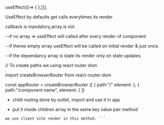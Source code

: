 
useEffect(()=> {
},[]);

UseEffect by defaults get calls everytimes its render 

callback is mandatory,array is not.

--if no array => useEffect will called after every render of component 

--if theres empty array useEffect will be called on initial render & just once.

--if the dependancy array is state its render only on state updates

// To create paths we using react router dom 

import createBrowserRouter from react-router-dom

const appRouter = createBrowserRouter ([
    {
    path:"/"
    element:<AppLayout/>
    },
    {
        path:"/component name",
        element:<PassComponent/>
    }
])

- child routing done by outlet, import and use it in app

- put it inside children array in the same key value pair method 

```SPA - React is known as single page application cos its redenrs comp from single page and doesnt reload/refresh the entire page. 
we use client site render in this method. ```


